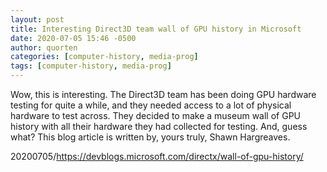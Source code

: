 ```yaml
---
layout: post
title: Interesting Direct3D team wall of GPU history in Microsoft
date: 2020-07-05 15:46 -0500
author: quorten
categories: [computer-history, media-prog]
tags: [computer-history, media-prog]
---
```


Wow, this is interesting.  The Direct3D team has been doing GPU
hardware testing for quite a while, and they needed access to a lot of
physical hardware to test across.  They decided to make a museum wall
of GPU history with all their hardware they had collected for testing.
And, guess what?  This blog article is written by, yours truly, Shawn
Hargreaves.

20200705/https://devblogs.microsoft.com/directx/wall-of-gpu-history/
